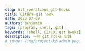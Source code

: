 ```yaml
---
slug: Git_operations_git-hooks
title: Git操作-git hook
date: 2023-07-09
authors: benjamin
tags: [program, shell, git]
keywords: [shell, CI/CD, git hooks]
description: 一些 git hooks 实践
# image: /img/project/kz-admin.png
---
```


<!-- truncate -->
